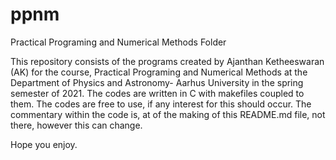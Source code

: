 # ppnm
Practical Programing and Numerical Methods Folder

 This repository consists of the programs created by Ajanthan Ketheeswaran (AK) 
 for the course, Practical Programing and Numerical Methods at the Department
 of Physics and Astronomy- Aarhus University in the spring semester of 2021.
 The codes are written in C with makefiles coupled to them. The codes are free
 to use, if any interest for this should occur. The commentary within the code
 is, at of the making of this README.md file, not there, however this can change.

 Hope you enjoy.  
